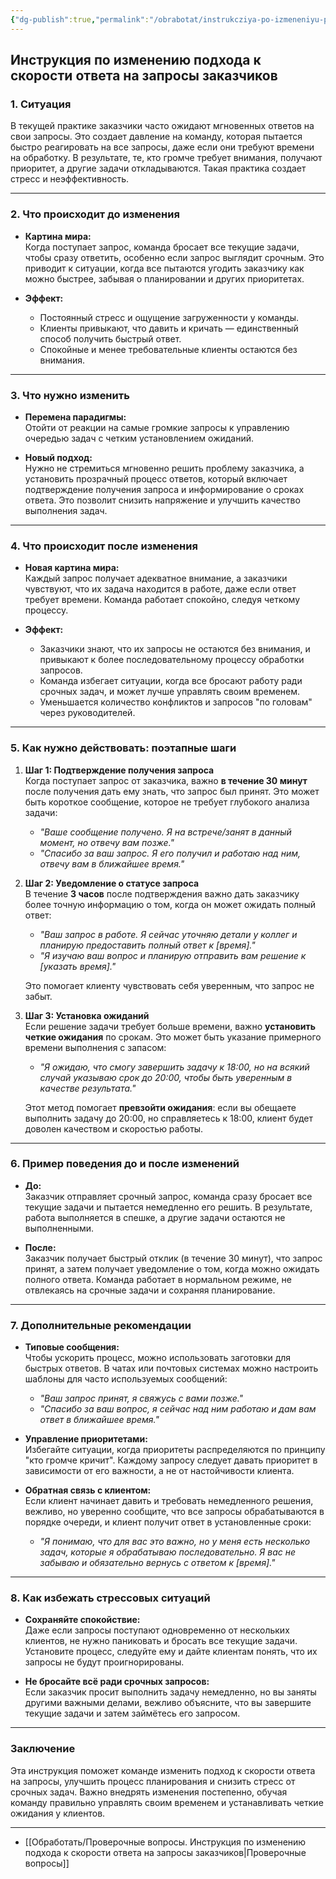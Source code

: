 ```yaml
---
{"dg-publish":true,"permalink":"/obrabotat/instrukcziya-po-izmeneniyu-podhoda-k-skorosti-otveta-na-zaprosy-zakazchikov/"}
---
```



## **Инструкция по изменению подхода к скорости ответа на запросы заказчиков**

### 1. **Ситуация**
В текущей практике заказчики часто ожидают мгновенных ответов на свои запросы. Это создает давление на команду, которая пытается быстро реагировать на все запросы, даже если они требуют времени на обработку. В результате, те, кто громче требует внимания, получают приоритет, а другие задачи откладываются. Такая практика создает стресс и неэффективность.

---

### 2. **Что происходит до изменения**

- **Картина мира:**  
  Когда поступает запрос, команда бросает все текущие задачи, чтобы сразу ответить, особенно если запрос выглядит срочным. Это приводит к ситуации, когда все пытаются угодить заказчику как можно быстрее, забывая о планировании и других приоритетах.

- **Эффект:**  
  - Постоянный стресс и ощущение загруженности у команды.
  - Клиенты привыкают, что давить и кричать — единственный способ получить быстрый ответ.
  - Спокойные и менее требовательные клиенты остаются без внимания.

---

### 3. **Что нужно изменить**

- **Перемена парадигмы:**  
  Отойти от реакции на самые громкие запросы к управлению очередью задач с четким установлением ожиданий.

- **Новый подход:**  
  Нужно не стремиться мгновенно решить проблему заказчика, а установить прозрачный процесс ответов, который включает подтверждение получения запроса и информирование о сроках ответа. Это позволит снизить напряжение и улучшить качество выполнения задач.

---

### 4. **Что происходит после изменения**

- **Новая картина мира:**  
  Каждый запрос получает адекватное внимание, а заказчики чувствуют, что их задача находится в работе, даже если ответ требует времени. Команда работает спокойно, следуя четкому процессу.

- **Эффект:**  
  - Заказчики знают, что их запросы не остаются без внимания, и привыкают к более последовательному процессу обработки запросов.
  - Команда избегает ситуации, когда все бросают работу ради срочных задач, и может лучше управлять своим временем.
  - Уменьшается количество конфликтов и запросов "по головам" через руководителей.

---

### 5. **Как нужно действовать: поэтапные шаги**

1. **Шаг 1: Подтверждение получения запроса**  
   Когда поступает запрос от заказчика, важно **в течение 30 минут** после получения дать ему знать, что запрос был принят. Это может быть короткое сообщение, которое не требует глубокого анализа задачи:
   - _"Ваше сообщение получено. Я на встрече/занят в данный момент, но отвечу вам позже."_
   - _"Спасибо за ваш запрос. Я его получил и работаю над ним, отвечу вам в ближайшее время."_

2. **Шаг 2: Уведомление о статусе запроса**  
   В течение **3 часов** после подтверждения важно дать заказчику более точную информацию о том, когда он может ожидать полный ответ:
   - _"Ваш запрос в работе. Я сейчас уточняю детали у коллег и планирую предоставить полный ответ к [время]."_
   - _"Я изучаю ваш вопрос и планирую отправить вам решение к [указать время]."_  
   
   Это помогает клиенту чувствовать себя уверенным, что запрос не забыт.

3. **Шаг 3: Установка ожиданий**  
   Если решение задачи требует больше времени, важно **установить четкие ожидания** по срокам. Это может быть указание примерного времени выполнения с запасом:
   - _"Я ожидаю, что смогу завершить задачу к 18:00, но на всякий случай указываю срок до 20:00, чтобы быть уверенным в качестве результата."_  
   
   Этот метод помогает **превзойти ожидания**: если вы обещаете выполнить задачу до 20:00, но справляетесь к 18:00, клиент будет доволен качеством и скоростью работы.

---

### 6. **Пример поведения до и после изменений**

- **До:**  
  Заказчик отправляет срочный запрос, команда сразу бросает все текущие задачи и пытается немедленно его решить. В результате, работа выполняется в спешке, а другие задачи остаются не выполненными.

- **После:**  
  Заказчик получает быстрый отклик (в течение 30 минут), что запрос принят, а затем получает уведомление о том, когда можно ожидать полного ответа. Команда работает в нормальном режиме, не отвлекаясь на срочные задачи и сохраняя планирование.

---

### 7. **Дополнительные рекомендации**

- **Типовые сообщения:**  
  Чтобы ускорить процесс, можно использовать заготовки для быстрых ответов. В чатах или почтовых системах можно настроить шаблоны для часто используемых сообщений:
  - _"Ваш запрос принят, я свяжусь с вами позже."_
  - _"Спасибо за ваш вопрос, я сейчас над ним работаю и дам вам ответ в ближайшее время."_

- **Управление приоритетами:**  
  Избегайте ситуации, когда приоритеты распределяются по принципу "кто громче кричит". Каждому запросу следует давать приоритет в зависимости от его важности, а не от настойчивости клиента.

- **Обратная связь с клиентом:**  
  Если клиент начинает давить и требовать немедленного решения, вежливо, но уверенно сообщите, что все запросы обрабатываются в порядке очереди, и клиент получит ответ в установленные сроки:
  - _"Я понимаю, что для вас это важно, но у меня есть несколько задач, которые я обрабатываю последовательно. Я вас не забываю и обязательно вернусь с ответом к [время]."_  

---

### 8. **Как избежать стрессовых ситуаций**

- **Сохраняйте спокойствие:**  
  Даже если запросы поступают одновременно от нескольких клиентов, не нужно паниковать и бросать все текущие задачи. Установите процесс, следуйте ему и дайте клиентам понять, что их запросы не будут проигнорированы.

- **Не бросайте всё ради срочных запросов:**  
  Если заказчик просит выполнить задачу немедленно, но вы заняты другими важными делами, вежливо объясните, что вы завершите текущие задачи и затем займётесь его запросом.

---

### **Заключение**
Эта инструкция поможет команде изменить подход к скорости ответа на запросы, улучшить процесс планирования и снизить стресс от срочных задач. Важно внедрять изменения постепенно, обучая команду правильно управлять своим временем и устанавливать четкие ожидания у клиентов.

---

- [[Обработать/Проверочные вопросы. Инструкция по изменению подхода к скорости ответа на запросы заказчиков\|Проверочные вопросы]]